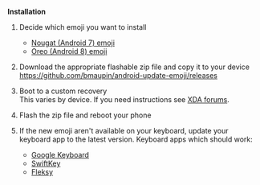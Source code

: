 **Installation**

1. Decide which emoji you want to install
    - [Nougat (Android 7) emoji](https://blog.emojipedia.org/android-7-0-emoji-changelog/)
    - [Oreo (Android 8) emoji](https://blog.emojipedia.org/android-8-0-emoji-changelog/)

2. Download the appropriate flashable zip file and copy it to your device  
  https://github.com/bmaupin/android-update-emoji/releases

3. Boot to a custom recovery  
  This varies by device. If you need instructions see [XDA forums](https://forum.xda-developers.com/).

4. Flash the zip file and reboot your phone

5. If the new emoji aren't available on your keyboard, update your keyboard app to the latest version. Keyboard apps which should work:
    - [Google Keyboard](https://play.google.com/store/apps/details?id=com.google.android.inputmethod.latin)
    - [SwiftKey](https://play.google.com/store/apps/details?id=com.touchtype.swiftkey)
    - [Fleksy](https://play.google.com/store/apps/details?id=com.syntellia.fleksy.keyboard)
